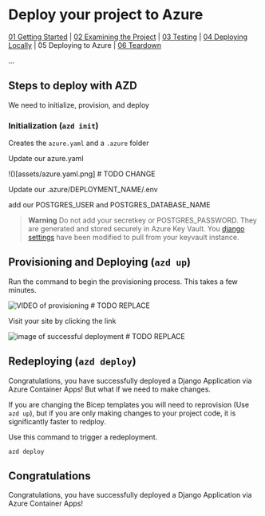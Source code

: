 # Deploy your project to Azure

[01 Getting Started](./README.md) | [02 Examining the Project](./02-examining-project.md) | [03 Testing](./03-testing.md) | [04 Deploying Locally](./04-deploying-locally.md) | 05 Deploying to Azure | [06 Teardown](./06-teardown.md)

...



## Steps to deploy with AZD

We need to initialize, provision, and deploy


### Initialization (`azd init`)
Creates the `azure.yaml` and a `.azure` folder

Update our azure.yaml

!()[assets/azure.yaml.png] # TODO CHANGE

Update our .azure/DEPLOYMENT_NAME/.env

add our POSTGRES_USER and POSTGRES_DATABASE_NAME

> **Warning**
> Do not add your secretkey or POSTGRES_PASSWORD. They are generated and stored securely in Azure Key Vault. You [django settings](../demo-code/project/settings.py) have been modified to pull from your keyvault instance.


## Provisioning and Deploying (`azd up`)
Run the command to begin the provisioning process. This takes a few minutes.

![VIDEO of provisioning](VIDEO) # TODO REPLACE

Visit your site by clicking the link

![image of successful deployment](image) # TODO REPLACE

## Redeploying (`azd deploy`)

Congratulations, you have successfully deployed a Django Application via Azure Container Apps! But what if we need to make changes.

If you are changing the Bicep templates you will need to reprovision (Use `azd up`), but if you are only making changes to your project code, it is significantly faster to redploy.

Use this command to trigger a redeployment.

```
azd deploy
```


## Congratulations

Congratulations, you have successfully deployed a Django Application via Azure Container Apps!
